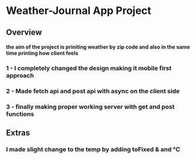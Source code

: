 # Weather-Journal App Project

## Overview
#### the aim of the project is priniting weather by zip code and also in the same time printing how client feels
### 1 - I completely changed the design making it mobile first approach
### 2 - Made fetch api and post api with async on the client side
### 3 - finally making proper working server with get and post functions

## Extras

### I made slight change to the temp by adding toFixed & and °С
